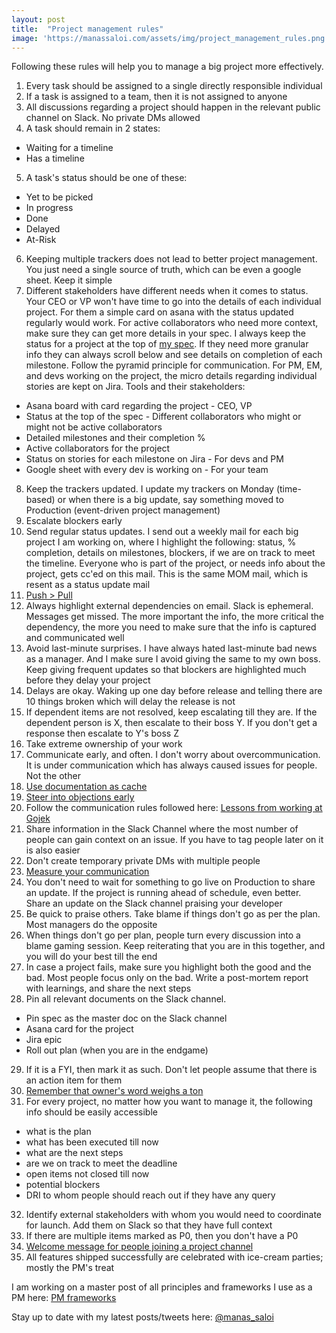 ```yaml
---
layout: post
title:  "Project management rules"
image: 'https://manassaloi.com/assets/img/project_management_rules.png'
---
```


Following these rules will help you to manage a big project more effectively.

1. Every task should be assigned to a single directly responsible individual 
2. If a task is assigned to a team, then it is not assigned to anyone
3. All discussions regarding a project should happen in the relevant public channel on Slack. No private DMs allowed
4. A task should remain in 2 states:
 - Waiting for a timeline
 - Has a timeline
5. A task's status should be one of these:
 - Yet to be picked
 - In progress
 - Done
 - Delayed
 - At-Risk
6. Keeping multiple trackers does not lead to better project management. You just need a single source of truth, which can be even a google sheet. Keep it simple
7. Different stakeholders have different needs when it comes to status. Your CEO or VP won't have time to go into the details of each individual project. For them a simple card on asana with the status updated regularly would work. For active collaborators who need more context, make sure they can get more details in your spec. I always keep the status for a project at the top of [my spec](https://docs.google.com/document/d/1sUX-sm5qZ474PCQQUpvdi3lvvmWPluqHOyfXz3xKL2M/edit). If they need more granular info they can always scroll below and see details on completion of each milestone. Follow the pyramid principle for communication. For PM, EM, and devs working on the project, the micro details regarding individual stories are kept on Jira. Tools and their stakeholders:
 - Asana board with card regarding the project - CEO, VP
 - Status at the top of the spec - Different collaborators who might or might not be active collaborators
 - Detailed milestones and their completion %
 - Active collaborators for the project
 - Status on stories for each milestone on Jira - For devs and PM
 - Google sheet with every dev is working on - For your team 
8. Keep the trackers updated. I update my trackers on Monday (time-based) or when there is a big update, say something moved to Production (event-driven project management)
9. Escalate blockers early
10. Send regular status updates. I send out a weekly mail for each big project I am working on, where I highlight the following: status, % completion, details on milestones, blockers, if we are on track to meet the timeline. Everyone who is part of the project, or needs info about the project, gets cc'ed on this mail. This is the same MOM mail, which is resent as a status update mail
11. [Push > Pull](https://manassaloi.com/2020/04/21/push-pull.html)
12. Always highlight external dependencies on email. Slack is ephemeral. Messages get missed. The more important the info, the more critical the dependency, the more you need to make sure that the info is captured and communicated well
13. Avoid last-minute surprises. I have always hated last-minute bad news as a manager. And I make sure I avoid giving the same to my own boss. Keep giving frequent updates so that blockers are highlighted much before they delay your project
14. Delays are okay. Waking up one day before release and telling there are 10 things broken which will delay the release is not
15. If dependent items are not resolved, keep escalating till they are. If the dependent person is X, then escalate to their boss Y. If you don't get a response then escalate to Y's boss Z
16. Take extreme ownership of your work
17. Communicate early, and often. I don't worry about overcommunication. It is under communication which has always caused issues for people. Not the other
18. [Use documentation as cache](https://manassaloi.com/2020/04/19/documentation-cache.html)
19. [Steer into objections early](https://manassaloi.com/2020/02/22/steer-into-objection.html)
20. Follow the communication rules followed here: [Lessons from working at Gojek](https://manassaloi.com/2019/08/11/20-lessons-gojek.html)
21. Share information in the Slack Channel where the most number of people can gain context on an issue. If you have to tag people later on it is also easier
22. Don't create temporary private DMs with multiple people
23. [Measure your communication](https://manassaloi.com/2020/02/05/measuring-communication.html)
24. You don't need to wait for something to go live on Production to share an update. If the project is running ahead of schedule, even better. Share an update on the Slack channel praising your developer
25. Be quick to praise others. Take blame if things don't go as per the plan. Most managers do the opposite
26. When things don't go per plan, people turn every discussion into a blame gaming session. Keep reiterating that you are in this together, and you will do your best till the end
27. In case a project fails, make sure you highlight both the good and the bad. Most people focus only on the bad. Write a post-mortem report with learnings, and share the next steps
28. Pin all relevant documents on the Slack channel.
  - Pin spec as the master doc on the Slack channel
  - Asana card for the project
  - Jira epic
  - Roll out plan (when you are in the endgame)
29. If it is a FYI, then mark it as such. Don't let people assume that there is an action item for them
30. [Remember that owner's word weighs a ton](https://m.signalvnoise.com/the-owners-word-weighs-a-ton/)
31. For every project, no matter how you want to manage it, the following info should be easily accessible
  - what is the plan
  - what has been executed till now
  - what are the next steps
  - are we on track to meet the deadline
  - open items not closed till now
  - potential blockers
  - DRI to whom people should reach out if they have any query
32. Identify external stakeholders with whom you would need to coordinate for launch. Add them on Slack so that they have full context
33. If there are multiple items marked as P0, then you don't have a P0
34. [Welcome message for people joining a project channel](https://manassaloi.com/2020/03/06/welcome-on-slack.html)
35. All features shipped successfully are celebrated with ice-cream parties; mostly the PM's treat 

I am working on a master post of all principles and frameworks I use as a PM here: [PM frameworks](https://manassaloi.com/2020/03/05/pm-frameworks.html)

Stay up to date with my latest posts/tweets here: [@manas_saloi](http://twitter.com/manas_saloi)
